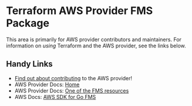 # Terraform AWS Provider FMS Package

This area is primarily for AWS provider contributors and maintainers. For information on _using_ Terraform and the AWS provider, see the links below.


## Handy Links

* [Find out about contributing](https://hashicorp.github.io/terraform-provider-aws/#contribute) to the AWS provider!
* AWS Provider Docs: [Home](https://registry.terraform.io/providers/hashicorp/aws/latest/docs)
* AWS Provider Docs: [One of the FMS resources](https://registry.terraform.io/providers/hashicorp/aws/latest/docs/resources/fms_admin_account)
* AWS Docs: [AWS SDK for Go FMS](https://docs.aws.amazon.com/sdk-for-go/api/service/fms/)
